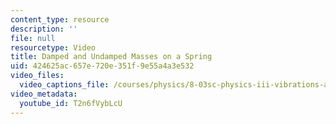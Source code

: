 ```yaml
---
content_type: resource
description: ''
file: null
resourcetype: Video
title: Damped and Undamped Masses on a Spring
uid: 424625ac-657e-720e-351f-9e55a4a3e532
video_files:
  video_captions_file: /courses/physics/8-03sc-physics-iii-vibrations-and-waves-fall-2016/part-i-mechanical-vibrations-and-waves/lecture-2/copy9_of_lecture-2-video/T2n6fVybLcU.vtt
video_metadata:
  youtube_id: T2n6fVybLcU
---
```

